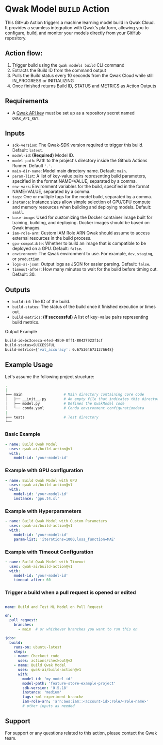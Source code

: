 # Qwak Model `BUILD` Action

This GitHub Action triggers a machine learning model build in Qwak Cloud. It provides a seamless integration with Qwak's platform, allowing you to configure, build, and monitor your models directly from your GitHub repository.

## Action flow:
1. Trigger build using the `qwak models build` CLI command
2. Extracts the Build ID from the command output
3. Pulls the Build status every 10 seconds from the Qwak Cloud while still IN_PROGRESS or INITIALIZING
4. Once finished returns Build ID, STATUS and METRICS as Action Outputs

## Requirements

- A [Qwak API key](https://app.qwak.ai/qwak-admin#personal-api-keys) must be set up as a repository secret named `QWAK_API_KEY`.

## Inputs

- `sdk-version`: The Qwak-SDK version required to trigger this build. Default: `latest`.
- `model-id`: **(Required)** Model ID.
- `model-path`: Path to the project's directory inside the Github Actions Runner. Default `'.'`.
- `main-dir-name`: Model main directory name. Default: `main`.
- `param-list`: A list of key-value pairs representing build parameters, specified in the format NAME=VALUE, separated by a comma.
- `env-vars`: Environment variables for the build, specified in the format NAME=VALUE, separated by a comma.
- `tags`: One or multiple tags for the model build, separated by a comma.
- `instance`: [Instance sizes](https://docs-saas.qwak.com/docs/instance-sizes) allow simple selection of GPU/CPU compute and memory resources when building and deploying models. Default: `small`.
- `base-image`: Used for customizing the Docker container image built for training, building, and deploying. Docker images should be based on Qwak images.
- `iam-role-arn`: Custom IAM Role ARN Qwak should assume to access external resources in the build process.
- `gpu-compatible`: Whether to build an image that is compatible to be deployed on a GPU. Default: `false`.
- `environment`: The Qwak environment to use. For example, `dev`, `staging`, or `production`.
- `logs-as-json`: Output logs as JSON for easier parsing. Default: `false`.
- `timeout-after`: How many minutes to wait for the build before timing out. Default: 30.


## Outputs

- `build-id`: The ID of the build.
- `build-status`: The status of the build once it finished execution or times out.
- `build-metrics`: **(if successful)** A list of key=value pairs representing build metrics.

Output Example 
```bash
build-id=bc3ceeca-e4ed-48b9-8ff1-80427923f1cf
build-status=SUCCESSFUL
build-metrics={'val_accuracy': 0.6753646731376648}
```


## Example Usage

Let's assume the following project structure:

```bash
.
|
├── main                   # Main directory containing core code
│   ├── __init__.py        # An empty file that indicates this directory is a Python package
│   ├── model.py           # Defines the QwakModel code
│   └── conda.yaml         # Conda environment configurationdata
|
├── tests                  # Test directory
└──
```

### Basic Example

```yaml
- name: Build Qwak Model
  uses: qwak-ai/build-action@v1
  with:
    model-id: 'your-model-id'
```

### Example with GPU configuration

```yaml
- name: Build Qwak Model with GPU
  uses: qwak-ai/build-action@v1
  with:
    model-id: 'your-model-id'
    instance: 'gpu.t4.xl'
```

### Example with Hyperparameters

```yaml
- name: Build Qwak Model with Custom Parameters
  uses: qwak-ai/build-action@v1
  with:
    model-id: 'your-model-id'
    param-list: 'iterations=1000,loss_function=MAE'
```

### Example with Timeout Configuration

```yaml
- name: Build Qwak Model with Timeout
  uses: qwak-ai/build-action@v1   
  with:
    model-id: 'your-model-id'
    timeout-after: 60
```

### Trigger a build when a pull request is opened or edited

```yaml

name: Build and Test ML Model on Pull Request

on:
  pull_request:
    branches:
      - main  # or whichever branches you want to run this on

jobs:
  build:
    runs-on: ubuntu-latest
    steps:
    - name: Checkout code
      uses: actions/checkout@v2
    - name: Build Qwak Model
      uses: qwak-ai/build-action@v1
      with:
        model-id: 'my-model-id'
        model-path: 'feature-store-example-project'
        sdk-version: '0.5.18'
        instance: 'medium'
        tags: <ml-experiment-branch>
        iam-role-arn: 'arn:aws:iam::<account-id>:role/<role-name>'
        # other inputs as needed
```

## Support

For support or any questions related to this action, please contact the Qwak team.